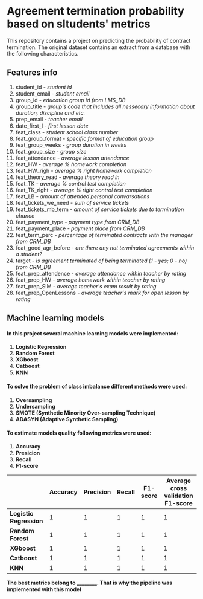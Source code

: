 # Agreement termination probability based on sltudents' metrics

This repository contains a project on predicting the probability of contract termination. 
The original dataset contains an extract from a database with the following characteristics.

## Features info

1. student_id - *student id*
2. student_email - *student email*
3. group_id - *education group id from LMS_DB*
4. group_title - *group's code that includes all nessecary information about duration, discipline and etc.*
5. prep_email - *teacher email*
6. date_first_l - *first lesson date*
7. feat_class - *student school class number*
8. feat_group_format - *specific format of education group*
9. feat_group_weeks - *group duration in weeks*
10. feat_group_size - *group size*
11. feat_attendance - *average lesson attendance*
12. feat_HW - *average % homework completion*
13. feat_HW_righ - *average % right homework completion*
14. feat_theory_read - *average theory read in*
15. feat_TK - *average % control test completion*
16. feat_TK_right - *average % right control test completion*
17. feat_LB - *amount of attended personal convarsations*
18. feat_tickets_we_need - *sum of service tickets*
19. feat_tickets_mb_term - *amount of service tickets due to termination chance*
20. feat_payment_type - *payment type from CRM_DB*
21. feat_payment_place - *payment place from CRM_DB*
22. feat_term_perc - *percentage of terminated contracts with the manager from CRM_DB*
23. feat_good_agr_before - *are there any not terminated agreements within a student?*
24. target - *is agreement terminated of being terminated (1 - yes; 0 - no) from CRM_DB*
25. feat_prep_attendence - *average attendance within teacher by rating*
26. feat_prep_HW - *average homework within teacher by rating*
27. feat_prep_SIM - *average teacher's exam result by rating*
28. feat_prep_OpenLessons - *average teacher's mark for open lesson by rating*

## Machine learning models
#### In this project several machine learning models were implemented:

1. **Logistic Regression**
2. **Random Forest**
3. **XGboost**
4. **Catboost**
5. **KNN**

#### To solve the problem of class imbalance different methods were used:
1. **Oversampling**
2. **Undersampling**
3. **SMOTE (Synthetic Minority Over-sampling Technique)**
4. **ADASYN (Adaptive Synthetic Sampling)**

#### To estimate models quality following metrics were used:
1. **Accuracy**
2. **Presicion**
3. **Recall**
4. **F1-score**

||Accuracy|Precision|Recall|F1-score|Average cross validation F1-score|
|-|-|-|-|-|-|
|**Logistic Regression**|1|1|1|1|1|
|**Random Forest**|1|1|1|1|1|
|**XGboost**|1|1|1|1|1|
|**Catboost**|1|1|1|1|1|
|**KNN**|1|1|1|1|1|

**The best metrics belong to ________. That is why the pipeline was implemented with this model**
